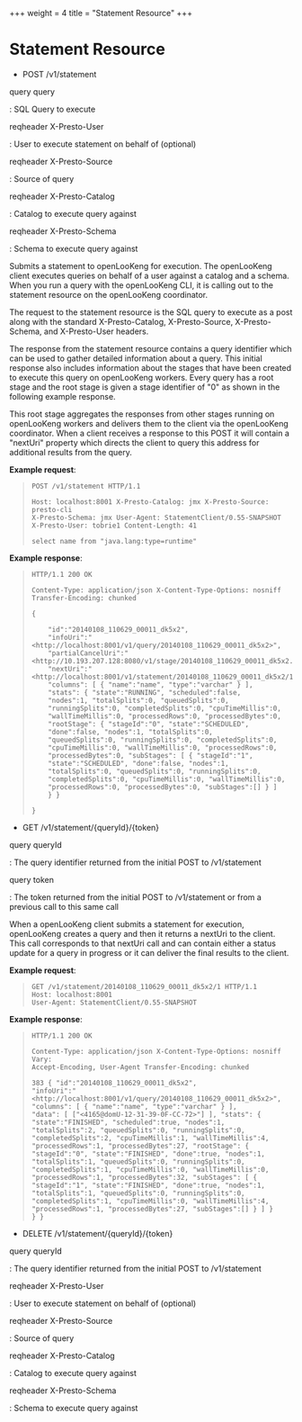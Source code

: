 +++
weight = 4
title = "Statement Resource"
+++

Statement Resource
==================

- POST /v1/statement

query query

:   SQL Query to execute

reqheader X-Presto-User

:   User to execute statement on behalf of (optional)

reqheader X-Presto-Source

:   Source of query

reqheader X-Presto-Catalog

:   Catalog to execute query against

reqheader X-Presto-Schema

:   Schema to execute query against

Submits a statement to openLooKeng for execution. The openLooKeng client executes
queries on behalf of a user against a catalog and a schema. When you run
a query with the openLooKeng CLI, it is calling out to the statement resource
on the openLooKeng coordinator.

The request to the statement resource is the SQL query to execute as a
post along with the standard X-Presto-Catalog, X-Presto-Source,
X-Presto-Schema, and X-Presto-User headers.

The response from the statement resource contains a query identifier
which can be used to gather detailed information about a query. This
initial response also includes information about the stages that have
been created to execute this query on openLooKeng workers. Every query has a
root stage and the root stage is given a stage identifier of \"0\" as
shown in the following example response.

This root stage aggregates the responses from other stages running on
openLooKeng workers and delivers them to the client via the openLooKeng coordinator.
When a client receives a response to this POST it will contain a
\"nextUri\" property which directs the client to query this address for
additional results from the query.

**Example request**:

> ``` http
> POST /v1/statement HTTP/1.1
>
> Host: localhost:8001 X-Presto-Catalog: jmx X-Presto-Source: presto-cli
> X-Presto-Schema: jmx User-Agent: StatementClient/0.55-SNAPSHOT
> X-Presto-User: tobrie1 Content-Length: 41
>
> select name from "java.lang:type=runtime"
> ```


**Example response**:

> ``` http
> HTTP/1.1 200 OK
>
> Content-Type: application/json X-Content-Type-Options: nosniff
> Transfer-Encoding: chunked
>
> {
>
>     "id":"20140108_110629_00011_dk5x2",
>     "infoUri":"<http://localhost:8001/v1/query/20140108_110629_00011_dk5x2>",
>     "partialCancelUri":"<http://10.193.207.128:8080/v1/stage/20140108_110629_00011_dk5x2.1>",
>     "nextUri":"<http://localhost:8001/v1/statement/20140108_110629_00011_dk5x2/1>",
>     "columns": [ { "name":"name", "type":"varchar" } ],
>     "stats": { "state":"RUNNING", "scheduled":false,
>     "nodes":1, "totalSplits":0, "queuedSplits":0,
>     "runningSplits":0, "completedSplits":0, "cpuTimeMillis":0,
>     "wallTimeMillis":0, "processedRows":0, "processedBytes":0,
>     "rootStage": { "stageId":"0", "state":"SCHEDULED",
>     "done":false, "nodes":1, "totalSplits":0,
>     "queuedSplits":0, "runningSplits":0, "completedSplits":0,
>     "cpuTimeMillis":0, "wallTimeMillis":0, "processedRows":0,
>     "processedBytes":0, "subStages": [ { "stageId":"1",
>     "state":"SCHEDULED", "done":false, "nodes":1,
>     "totalSplits":0, "queuedSplits":0, "runningSplits":0,
>     "completedSplits":0, "cpuTimeMillis":0, "wallTimeMillis":0,
>     "processedRows":0, "processedBytes":0, "subStages":[] } ]
>     } }
>
> }
> ```
   

- GET /v1/statement/{queryId}/{token}

query queryId

:   The query identifier returned from the initial POST to /v1/statement

query token

:   The token returned from the initial POST to /v1/statement or from a
    previous call to this same call

When a openLooKeng client submits a statement for execution, openLooKeng creates a
query and then it returns a nextUri to the client. This call corresponds
to that nextUri call and can contain either a status update for a query
in progress or it can deliver the final results to the client.

**Example request**:

> ``` http
> GET /v1/statement/20140108_110629_00011_dk5x2/1 HTTP/1.1
> Host: localhost:8001
> User-Agent: StatementClient/0.55-SNAPSHOT
> ```

**Example response**:

> ``` http
> HTTP/1.1 200 OK
>
> Content-Type: application/json X-Content-Type-Options: nosniff Vary:
> Accept-Encoding, User-Agent Transfer-Encoding: chunked
>
> 383 { "id":"20140108_110629_00011_dk5x2",
> "infoUri":"<http://localhost:8001/v1/query/20140108_110629_00011_dk5x2>",
> "columns": [ { "name":"name", "type":"varchar" } ],
> "data": [ ["<4165@domU-12-31-39-0F-CC-72>"] ], "stats": {
> "state":"FINISHED", "scheduled":true, "nodes":1,
> "totalSplits":2, "queuedSplits":0, "runningSplits":0,
> "completedSplits":2, "cpuTimeMillis":1, "wallTimeMillis":4,
> "processedRows":1, "processedBytes":27, "rootStage": {
> "stageId":"0", "state":"FINISHED", "done":true, "nodes":1,
> "totalSplits":1, "queuedSplits":0, "runningSplits":0,
> "completedSplits":1, "cpuTimeMillis":0, "wallTimeMillis":0,
> "processedRows":1, "processedBytes":32, "subStages": [ {
> "stageId":"1", "state":"FINISHED", "done":true, "nodes":1,
> "totalSplits":1, "queuedSplits":0, "runningSplits":0,
> "completedSplits":1, "cpuTimeMillis":0, "wallTimeMillis":4,
> "processedRows":1, "processedBytes":27, "subStages":[] } ] }
> } }
> ```
   

- DELETE /v1/statement/{queryId}/{token}

query queryId

:   The query identifier returned from the initial POST to /v1/statement

reqheader X-Presto-User

:   User to execute statement on behalf of (optional)

reqheader X-Presto-Source

:   Source of query

reqheader X-Presto-Catalog

:   Catalog to execute query against

reqheader X-Presto-Schema

:   Schema to execute query against
